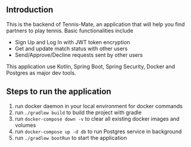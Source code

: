 ## Introduction
This is the backend of Tennis-Mate, an application that will help you find partners to play tennis.
Basic functionalities include
* Sign Up and Log In with JWT token encryption
* Get and update match status with other users
* Send/Approve/Decline requests sent by other users

This application use Kotlin, Spring Boot, Spring Security, Docker and Postgres as major dev tools.

## Steps to run the application
1. run docker daemon in your local environment for docker commands
2. run `./gradlew build` to build the project with gradle
3. run `docker-compose down -v` to clear all existing docker images and volumes
4. run `docker-compose up -d db` to run Postgres service in background
5. run `./gradlew bootRun` to start the application